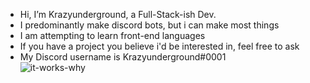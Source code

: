 - Hi, I’m Krazyunderground, a Full-Stack-ish Dev.
- I predominantly make discord bots, but i can make most things
- I am attempting to learn front-end languages
- If you have a project you believe i'd be interested in, feel free to ask
- My Discord username is Krazyunderground#0001<br/>
![it-works-why](https://user-images.githubusercontent.com/69207114/126820274-fead9f79-60f9-4d53-b17e-56bfd8a078ba.png)


